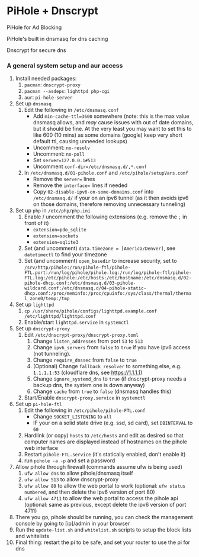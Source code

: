 # PiHole + Dnscrypt

PiHole for Ad Blocking

PiHole's built in dnsmasq for dns caching

Dnscrypt for secure dns

### A general system setup and aur access

1) Install needed packages:
    1) `pacman`: `dnscrypt-proxy`
    1) `pacman --asdeps`: `lighttpd php-cgi`
    1) `aur`: `pi-hole-server`
2) Set up `dnsmasq`
    1) Edit the following in ```/etc/dnsmasq.conf```
        * Add `min-cache-ttl=3600` somewhere (note: this is the max value dnsmasq allows, and _may_ cause issues with out of date domains, but it should be fine. At the very least you may want to set this to like 600 (10 mins) as some domains (google) keep very short default ttl, causing unneeded lookups)
        * Uncomment: `no-resolv`
        * Uncomment: `no-poll`
        * Set ```server=127.0.0.1#513```
        * Uncomment ```conf-dir=/etc/dnsmasq.d/,*.conf```
    2) In `/etc/dnsmasq.d/01-pihole.conf` and ```/etc/pihole/setupVars.conf```
        * Remove the `server=` lines
        * Remove the `interface=` lines if needed
        * Copy `02-disable-ipv6-on-some-domains.conf` into `/etc/dnsmasq.d/` if your on an ipv6 tunnel (as it then avoids ipv6 on those domains, therefore removing unnecessary tunneling)
3) Set up ```php``` in ```/etc/php/php.ini```
   1) Enable / uncomment the following extensions (e.g. remove the ```;``` in front of it)
       * ```extension=pdo_sqlite```
       * ```extension=sockets```
       * ```extension=sqlite3```
   2) Set (and uncomment) ```data.timezone = [America/Denver]```, see ```datetimectl``` to find your timezone
   3) Set (and uncomment) ```open_basedir``` to increase security, set to ```/srv/http/pihole:/run/pihole-ftl/pihole-FTL.port:/run/log/pihole/pihole.log:/run/log/pihole-ftl/pihole-FTL.log:/etc/pihole:/etc/hosts:/etc/hostname:/etc/dnsmasq.d/02-pihole-dhcp.conf:/etc/dnsmasq.d/03-pihole-wildcard.conf:/etc/dnsmasq.d/04-pihole-static-dhcp.conf:/proc/meminfo:/proc/cpuinfo:/sys/class/thermal/thermal_zone0/temp:/tmp```
4) Set up ```lighttpd```
    1) ```cp /usr/share/pihole/configs/lighttpd.example.conf /etc/lighttpd/lighttpd.conf```
    2) Enable/start ```lighttpd.service``` in ```systemctl```
5) Set up ```dnscrypt-proxy```
    1) Edit `/etc/dnscrypt-proxy/dnscrypt-proxy.toml`
        1) Change `listen_addresses` from port `53` to `513`
        2) Change `ipv6_servers` from `false` to `true` if you have ipv6 access (not tunneling).
        3) Change `require_dnssec` from `false` to `true`
        4) (Optional) Change `fallback_resolver` to something else, e.g. `1.1.1.1:53` (cloudflare dns, see https://1.1.1.1)
        5) Change `ignore_systemd_dns` to `true` (if dnscrypt-proxy needs a backup dns, the system one is down anyway)
        6) Change `cache` from `true` to `false` (dnsmasq handles this)
    2) Start/Enable ```dnscrypt-proxy.service``` in ```systemctl```
6) Set up ```pi-hole-ftl```
    1) Edit the following in ```/etc/pihole/pihole-FTL.conf```
        * Change ```SOCKET_LISTENING``` to ```all```
        * IF your on a solid state drive (e.g. ssd, sd card), set ```DBINTERVAL``` to ```60```
    2) Hardlink (or copy) `hosts` to `/etc/hosts` and edit as desired so that computer names are displayed instead of hostnames on the pihole web interface
    3) Restart ```pihole-FTL.service``` (it's statically enabled, don't enable it)
    4) run ```pihole -a -p``` and set a password
7) Allow pihole through firewall (commands assume ufw is being used)
    1) `ufw allow dns` to allow pihole/dnsmasq itself
    2) `ufw allow 513` to allow dnscrypt-proxy
    3) `ufw allow 80` to allow the web portal to work (optional: `ufw status numbered`, and then delete the ipv6 version of port 80)
    4) `ufw allow 4711` to allow the web portal to access the pihole api (optional: same as previous, except delete the ipv6 version of port 4711)
8) There you go, pihole should be running, you can check the management console by going to [ip]/admin in your browser
9) Run the `update-list.sh` and `whitelist.sh` scripts to setup the block lists and whitelists
10) Final thing: restart the pi to be safe, and set your router to use the pi for dns
